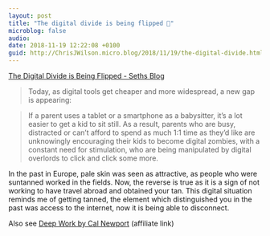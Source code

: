 ```yaml
---
layout: post
title: "The digital divide is being flipped 🔗"
microblog: false
audio: 
date: 2018-11-19 12:22:08 +0100
guid: http://ChrisJWilson.micro.blog/2018/11/19/the-digital-divide.html
---
```

[The Digital Divide is Being Flipped - Seths Blog](https://seths.blog/2018/11/the-digital-divide-is-being-flipped/)
> Today, as digital tools get cheaper and more widespread, a new gap is appearing:

> If a parent uses a tablet or a smartphone as a babysitter, it’s a lot easier to get a kid to sit still. As a result, parents who are busy, distracted or can’t afford to spend as much 1:1 time as they’d like are unknowingly encouraging their kids to become digital zombies, with a constant need for stimulation, who are being manipulated by digital overlords to click and click some more.

In the past in Europe, pale skin was seen as attractive, as people who were suntanned worked in the fields. Now, the reverse is true as it is a sign of not working to have travel abroad and obtained your tan. This digital situation reminds me of getting tanned, the element which distinguished you in the past was access to the internet, now it is being able to disconnect. 

Also see [Deep Work by Cal Newport](http://www.amazon.com/dp/1455586692/?tag=minima0e-20) (affiliate link)

